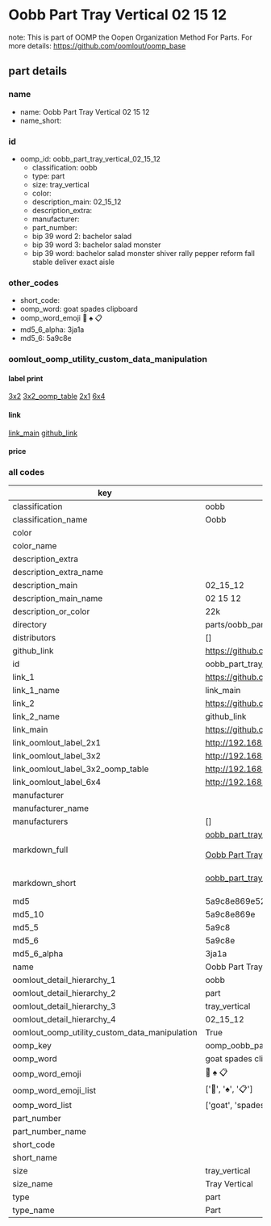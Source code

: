 # Oobb Part Tray Vertical 02 15 12  

note: This is part of OOMP the Oopen Organization Method For Parts. For more details: https://github.com/oomlout/oomp_base

##  part details





### name
* name: Oobb Part Tray Vertical 02 15 12
* name_short: 
### id
* oomp_id: oobb_part_tray_vertical_02_15_12
  * classification: oobb
  * type: part
  * size: tray_vertical
  * color: 
  * description_main: 02_15_12
  * description_extra: 
  * manufacturer: 
  * part_number: 
  * bip 39 word 2: bachelor salad
  * bip 39 word 3: bachelor salad monster
  * bip 39 word: bachelor salad monster shiver rally pepper reform fall stable deliver exact aisle

### other_codes
* short_code: 
* oomp_word: goat spades clipboard
* oomp_word_emoji :goat: :spades: :clipboard:
* md5_6_alpha: 3ja1a
* md5_6: 5a9c8e






### oomlout_oomp_utility_custom_data_manipulation
#### label print
[3x2](http://192.168.1.245:1112/?label=oomp%203ja1a)
[3x2_oomp_table](http://192.168.1.107:1112/?label=oomp%203ja1a)
[2x1](http://192.168.1.242:1112/?label=oomp%203ja1a)
[6x4](http://192.168.1.55:1112/?label=oomp%203ja1a)    

#### link

[link_main](https://github.com/oomlout/oomlout_oomp_current_version_messy/tree/main/parts/oobb_part_tray_vertical_02_15_12) [github_link](https://github.com/oomlout/oomlout_oomp_part_src/tree/main/parts/oobb_part_tray_vertical_02_15_12)                             

#### price







### all codes 
| key | value |  
| --- | --- |  
| classification | oobb |  
| classification_name | Oobb |  
| color |  |  
| color_name |  |  
| description_extra |  |  
| description_extra_name |  |  
| description_main | 02_15_12 |  
| description_main_name | 02 15 12 |  
| description_or_color | 22k |  
| directory | parts/oobb_part_tray_vertical_02_15_12 |  
| distributors | [] |  
| github_link | https://github.com/oomlout/oomlout_oomp_part_src/tree/main/parts/oobb_part_tray_vertical_02_15_12 |  
| id | oobb_part_tray_vertical_02_15_12 |  
| link_1 | https://github.com/oomlout/oomlout_oomp_current_version_messy/tree/main/parts/oobb_part_tray_vertical_02_15_12 |  
| link_1_name | link_main |  
| link_2 | https://github.com/oomlout/oomlout_oomp_part_src/tree/main/parts/oobb_part_tray_vertical_02_15_12 |  
| link_2_name | github_link |  
| link_main | https://github.com/oomlout/oomlout_oomp_current_version_messy/tree/main/parts/oobb_part_tray_vertical_02_15_12 |  
| link_oomlout_label_2x1 | http://192.168.1.242:1112/?label=oomp%203ja1a |  
| link_oomlout_label_3x2 | http://192.168.1.245:1112/?label=oomp%203ja1a |  
| link_oomlout_label_3x2_oomp_table | http://192.168.1.107:1112/?label=oomp%203ja1a |  
| link_oomlout_label_6x4 | http://192.168.1.55:1112/?label=oomp%203ja1a |  
| manufacturer |  |  
| manufacturer_name |  |  
| manufacturers | [] |  
| markdown_full | [oobb_part_tray_vertical_02_15_12](https://github.com/oomlout/oomlout_oomp_current_version_messy/tree/main/parts/oobb_part_tray_vertical_02_15_12)<br>[](https://github.com/oomlout/oomlout_oomp_current_version_messy/tree/main/parts/oobb_part_tray_vertical_02_15_12)<br>[Oobb Part Tray Vertical 02 15 12](https://github.com/oomlout/oomlout_oomp_current_version_messy/tree/main/parts/oobb_part_tray_vertical_02_15_12)<br><br> |  
| markdown_short | [oobb_part_tray_vertical_02_15_12](https://github.com/oomlout/oomlout_oomp_current_version_messy/tree/main/parts/oobb_part_tray_vertical_02_15_12)<br><br> |  
| md5 | 5a9c8e869e52368a8bd8ac631eaf9089 |  
| md5_10 | 5a9c8e869e |  
| md5_5 | 5a9c8 |  
| md5_6 | 5a9c8e |  
| md5_6_alpha | 3ja1a |  
| name | Oobb Part Tray Vertical 02 15 12 |  
| oomlout_detail_hierarchy_1 | oobb |  
| oomlout_detail_hierarchy_2 | part |  
| oomlout_detail_hierarchy_3 | tray_vertical |  
| oomlout_detail_hierarchy_4 | 02_15_12 |  
| oomlout_oomp_utility_custom_data_manipulation | True |  
| oomp_key | oomp_oobb_part_tray_vertical_02_15_12 |  
| oomp_word | goat spades clipboard |  
| oomp_word_emoji | :goat: :spades: :clipboard: |  
| oomp_word_emoji_list | [':goat:', ':spades:', ':clipboard:'] |  
| oomp_word_list | ['goat', 'spades', 'clipboard'] |  
| part_number |  |  
| part_number_name |  |  
| short_code |  |  
| short_name |  |  
| size | tray_vertical |  
| size_name | Tray Vertical |  
| type | part |  
| type_name | Part |  
